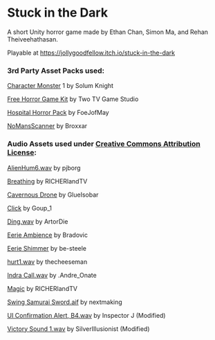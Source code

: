 # Stuck in the Dark

A short Unity horror game made by Ethan Chan, Simon Ma, and Rehan Theiveehathasan. 

Playable at https://jollygoodfellow.itch.io/stuck-in-the-dark

### 3rd Party Asset Packs used:

[Character Monster][14] 1 by Solum Knight

[Free Horror Game Kit][15] by Two TV Game Studio

[Hospital Horror Pack][16] by FoeJofMay

[NoMansScanner][17] by Broxxar

### Audio Assets used under [Creative Commons Attribution License][0]:

[AlienHum6.wav][1] by pjborg

[Breathing][2] by RICHERlandTV

[Cavernous Drone][3] by GlueIsobar

[Click][4] by Goup_1

[Ding.wav][5] by ArtorDie

[Eerie Ambience][6] by Bradovic

[Eerie Shimmer][7] by be-steele

[hurt1.wav][8] by thecheeseman

[Indra Call.wav][9] by .Andre_Onate

[Magic][10] by RICHERlandTV

[Swing Samurai Sword.aif][11] by nextmaking

[UI Confirmation Alert, B4.wav][12] by Inspector J (Modified)

[Victory Sound 1.wav][13] by SilverIllusionist (Modified)

[0]: https://creativecommons.org/licenses/by/3.0/
[1]: https://freesound.org/people/pjborg/sounds/416320/
[2]: https://freesound.org/people/RICHERlandTV/sounds/234803/
[3]: https://freesound.org/people/glueIsobar/sounds/195137/
[4]: https://freesound.org/people/Goup_1/sounds/171148/
[5]: https://freesound.org/people/ArtOrDie/sounds/338148/#
[6]: https://freesound.org/people/Bradovic/sounds/171992/#
[7]: https://freesound.org/people/be-steele/sounds/323051/#
[8]: https://freesound.org/people/thecheeseman/sounds/44428/
[9]: https://freesound.org/people/.Andre_Onate/sounds/330860/
[10]: https://freesound.org/people/RICHERlandTV/sounds/216089/
[11]: https://freesound.org/people/nextmaking/sounds/86016/
[12]: https://freesound.org/people/InspectorJ/sounds/403014/#
[13]: https://freesound.org/people/SilverIllusionist/sounds/462250/#
[14]: https://assetstore.unity.com/packages/3d/characters/creatures/character-monster-1-76640
[15]: https://assetstore.unity.com/packages/templates/packs/free-horror-game-kit-108847
[16]: https://assetstore.unity.com/packages/3d/environments/hospital-horror-pack-44045 
[17]: https://github.com/Broxxar/NoMansScanner/
